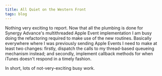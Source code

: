 ```yaml
---
title: All Quiet on the Western Front
tags: blog
---
```


Nothing very exciting to report. Now that all the plumbing is done for Synergy Advance's multithreaded Apple Event implementation I am busy doing the refactoring required to make use of the new routines. Basically everywhere where I was previously sending Apple Events I need to make at least two changes: firstly, dispatch the calls to my thread-based queueing mechanism instead; and secondly, implement callback methods for when iTunes doesn't respond in a timely fashion.

In short, lots of not-very-exciting busy work.
